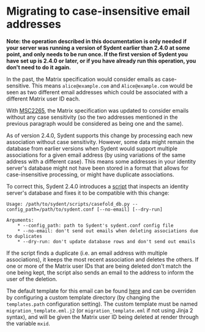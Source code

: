 # Migrating to case-insensitive email addresses

**Note: the operation described in this documentation is only needed if your server was
running a version of Sydent earlier than 2.4.0 at some point, and only needs to be run
once. If the first version of Sydent you have set up is 2.4.0 or later, or if you have
already run this operation, you don't need to do it again.**

In the past, the Matrix specification would consider emails as case-sensitive. This means
`alice@example.com` and `Alice@example.com` would be seen as two different email addresses
which could be associated with a different Matrix user ID each.

With [MSC2265](https://github.com/matrix-org/matrix-doc/pull/2265), the Matrix
specification was updated to consider emails without any case sensitivity (so the two
addresses mentioned in the previous paragraph would be considered as being one and the
same).

As of version 2.4.0, Sydent supports this change by processing each new association
without case sensitivity. However, some data might remain the database from earlier
versions when Sydent would support multiple associations for a given email address (by
using variations of the same address with a different case). This means some addresses in
your identity server's database might not have been stored in a format that allows for
case-insensitive processing, or might have duplicate associations.

To correct this, Sydent 2.4.0 introduces a [script](https://github.com/matrix-org/sydent/blob/main/scripts/casefold_db.py)
that inspects an identity server's database and fixes it to be compatible with this change:

```
Usage: /path/to/sydent/scripts/casefold_db.py --config_path=/path/to/sydent.conf [--no-email] [--dry-run]

Arguments:
    * --config_path: path to Sydent's sydent.conf config file
    * --no-email: don't send out emails when deleting associations due to duplicates
    * --dry-run: don't update database rows and don't send out emails
```

If the script finds a duplicate (i.e. an email address with multiple associations), it
keeps the most recent association and deletes the others. If one or more of the Matrix
user IDs that are being deleted don't match the one being kept, the script also sends an
email to the address to inform the user of the deletion.

The default template for this email can be found [here](https://github.com/matrix-org/sydent/blob/main/res/matrix-org/migration_template.eml.j2)
and can be overriden by configuring a custom template directory (by changing the
`templates.path` configuration setting). The custom template must be named `migration_template.eml.j2`
(or `migration_template.eml` if not using Jinja 2 syntax), and will be given the Matrix
user ID being deleted at render through the variable `mxid`.